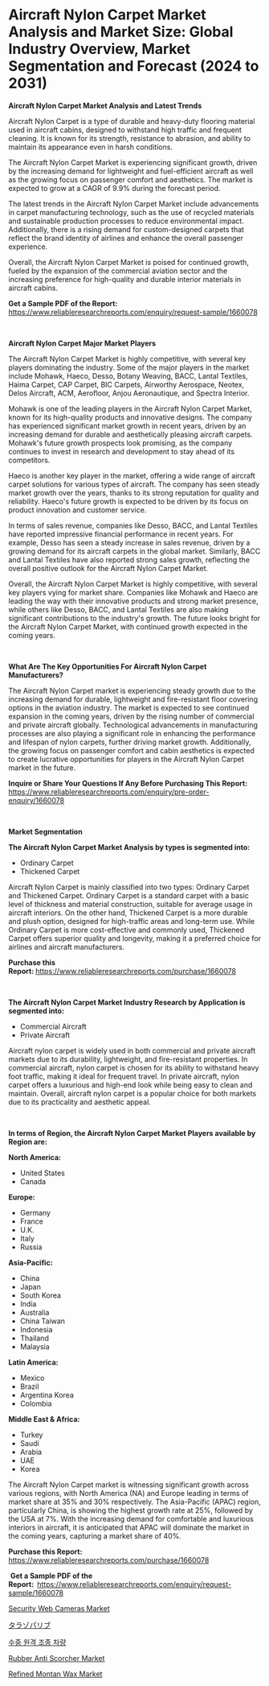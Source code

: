 <p><h1>Aircraft Nylon Carpet Market Analysis and Market Size: Global Industry Overview, Market Segmentation and Forecast (2024 to 2031)</h1></p><p><strong>Aircraft Nylon Carpet Market Analysis and Latest Trends</strong></p>
<p><p>Aircraft Nylon Carpet is a type of durable and heavy-duty flooring material used in aircraft cabins, designed to withstand high traffic and frequent cleaning. It is known for its strength, resistance to abrasion, and ability to maintain its appearance even in harsh conditions.</p><p>The Aircraft Nylon Carpet Market is experiencing significant growth, driven by the increasing demand for lightweight and fuel-efficient aircraft as well as the growing focus on passenger comfort and aesthetics. The market is expected to grow at a CAGR of 9.9% during the forecast period.</p><p>The latest trends in the Aircraft Nylon Carpet Market include advancements in carpet manufacturing technology, such as the use of recycled materials and sustainable production processes to reduce environmental impact. Additionally, there is a rising demand for custom-designed carpets that reflect the brand identity of airlines and enhance the overall passenger experience.</p><p>Overall, the Aircraft Nylon Carpet Market is poised for continued growth, fueled by the expansion of the commercial aviation sector and the increasing preference for high-quality and durable interior materials in aircraft cabins.</p></p>
<p><strong>Get a Sample PDF of the Report:&nbsp;</strong> <a href="https://www.reliableresearchreports.com/enquiry/request-sample/1660078">https://www.reliableresearchreports.com/enquiry/request-sample/1660078</a></p>
<p>&nbsp;</p>
<p><strong>Aircraft Nylon Carpet Major Market Players</strong></p>
<p><p>The Aircraft Nylon Carpet Market is highly competitive, with several key players dominating the industry. Some of the major players in the market include Mohawk, Haeco, Desso, Botany Weaving, BACC, Lantal Textiles, Haima Carpet, CAP Carpet, BIC Carpets, Airworthy Aerospace, Neotex, Delos Aircraft, ACM, Aerofloor, Anjou Aeronautique, and Spectra Interior.</p><p>Mohawk is one of the leading players in the Aircraft Nylon Carpet Market, known for its high-quality products and innovative designs. The company has experienced significant market growth in recent years, driven by an increasing demand for durable and aesthetically pleasing aircraft carpets. Mohawk's future growth prospects look promising, as the company continues to invest in research and development to stay ahead of its competitors.</p><p>Haeco is another key player in the market, offering a wide range of aircraft carpet solutions for various types of aircraft. The company has seen steady market growth over the years, thanks to its strong reputation for quality and reliability. Haeco's future growth is expected to be driven by its focus on product innovation and customer service.</p><p>In terms of sales revenue, companies like Desso, BACC, and Lantal Textiles have reported impressive financial performance in recent years. For example, Desso has seen a steady increase in sales revenue, driven by a growing demand for its aircraft carpets in the global market. Similarly, BACC and Lantal Textiles have also reported strong sales growth, reflecting the overall positive outlook for the Aircraft Nylon Carpet Market.</p><p>Overall, the Aircraft Nylon Carpet Market is highly competitive, with several key players vying for market share. Companies like Mohawk and Haeco are leading the way with their innovative products and strong market presence, while others like Desso, BACC, and Lantal Textiles are also making significant contributions to the industry's growth. The future looks bright for the Aircraft Nylon Carpet Market, with continued growth expected in the coming years.</p></p>
<p>&nbsp;</p>
<p><strong>What Are The Key Opportunities For Aircraft Nylon Carpet Manufacturers?</strong></p>
<p><p>The Aircraft Nylon Carpet market is experiencing steady growth due to the increasing demand for durable, lightweight and fire-resistant floor covering options in the aviation industry. The market is expected to see continued expansion in the coming years, driven by the rising number of commercial and private aircraft globally. Technological advancements in manufacturing processes are also playing a significant role in enhancing the performance and lifespan of nylon carpets, further driving market growth. Additionally, the growing focus on passenger comfort and cabin aesthetics is expected to create lucrative opportunities for players in the Aircraft Nylon Carpet market in the future.</p></p>
<p><strong>Inquire or Share Your Questions If Any Before Purchasing This Report:</strong> <a href="https://www.reliableresearchreports.com/enquiry/pre-order-enquiry/1660078">https://www.reliableresearchreports.com/enquiry/pre-order-enquiry/1660078</a></p>
<p>&nbsp;</p>
<p><strong>Market Segmentation</strong></p>
<p><strong>The Aircraft Nylon Carpet Market Analysis by types is segmented into:</strong></p>
<p><ul><li>Ordinary Carpet</li><li>Thickened Carpet</li></ul></p>
<p><p>Aircraft Nylon Carpet is mainly classified into two types: Ordinary Carpet and Thickened Carpet. Ordinary Carpet is a standard carpet with a basic level of thickness and material construction, suitable for average usage in aircraft interiors. On the other hand, Thickened Carpet is a more durable and plush option, designed for high-traffic areas and long-term use. While Ordinary Carpet is more cost-effective and commonly used, Thickened Carpet offers superior quality and longevity, making it a preferred choice for airlines and aircraft manufacturers.</p></p>
<p><strong>Purchase this Report:&nbsp;</strong><a href="https://www.reliableresearchreports.com/purchase/1660078">https://www.reliableresearchreports.com/purchase/1660078</a></p>
<p>&nbsp;</p>
<p><strong>The Aircraft Nylon Carpet Market Industry Research by Application is segmented into:</strong></p>
<p><ul><li>Commercial Aircraft</li><li>Private Aircraft</li></ul></p>
<p><p>Aircraft nylon carpet is widely used in both commercial and private aircraft markets due to its durability, lightweight, and fire-resistant properties. In commercial aircraft, nylon carpet is chosen for its ability to withstand heavy foot traffic, making it ideal for frequent travel. In private aircraft, nylon carpet offers a luxurious and high-end look while being easy to clean and maintain. Overall, aircraft nylon carpet is a popular choice for both markets due to its practicality and aesthetic appeal.</p></p>
<p>&nbsp;</p>
<p><strong>In terms of Region, the Aircraft Nylon Carpet Market Players available by Region are:</strong></p>
<p>
    <p> <strong> North America: </strong>
        <ul>
            <li>United States</li>
            <li>Canada</li>
        </ul>
        </p> 
    <p> <strong> Europe: </strong>
        <ul>
            <li>Germany</li>
            <li>France</li>
            <li>U.K.</li>
            <li>Italy</li>
            <li>Russia</li>
        </ul>
        </p> 
    <p> <strong> Asia-Pacific: </strong>
        <ul>
            <li>China</li>
            <li>Japan</li>
            <li>South Korea</li>
            <li>India</li>
            <li>Australia</li>
            <li>China Taiwan</li>
            <li>Indonesia</li>
            <li>Thailand</li>
            <li>Malaysia</li>
        </ul>
        </p> 
    <p> <strong> Latin America: </strong>
        <ul>
            <li>Mexico</li>
            <li>Brazil</li>
            <li>Argentina Korea</li>
            <li>Colombia</li>
        </ul>
        </p> 
    <p> <strong> Middle East & Africa: </strong>
        <ul>
            <li>Turkey</li>
            <li>Saudi</li>
            <li>Arabia</li>
            <li>UAE</li>
            <li>Korea</li>
        </ul>
    </p>
    </p>
<p><p>The Aircraft Nylon Carpet market is witnessing significant growth across various regions, with North America (NA) and Europe leading in terms of market share at 35% and 30% respectively. The Asia-Pacific (APAC) region, particularly China, is showing the highest growth rate at 25%, followed by the USA at 7%. With the increasing demand for comfortable and luxurious interiors in aircraft, it is anticipated that APAC will dominate the market in the coming years, capturing a market share of 40%.</p></p>
<p><strong>Purchase this Report: </strong><a href="https://www.reliableresearchreports.com/purchase/1660078">https://www.reliableresearchreports.com/purchase/1660078</a></p>
<p>&nbsp;<strong>Get a Sample PDF of the Report:&nbsp;&nbsp;</strong><a href="https://www.reliableresearchreports.com/enquiry/request-sample/1660078">https://www.reliableresearchreports.com/enquiry/request-sample/1660078</a></p>
<p><strong></strong></p>
<p><p><a href="https://github.com/bmorecock/Market-Research-Report-List-2/blob/main/security-web-cameras-market.md">Security Web Cameras Market</a></p><p><a href="https://medium.com/@ozar19732009/%E3%82%BF%E3%83%A9%E3%82%BE%E3%83%91%E3%83%AA%E3%83%96%E3%81%AE%E5%B8%82%E5%A0%B4%E5%B1%95%E6%9C%9B-%E6%A5%AD%E7%95%8C%E6%A6%82%E6%B3%81%E3%81%A8%E4%BA%88%E6%B8%AC-2024%E5%B9%B4%E3%81%8B%E3%82%892031%E5%B9%B4%E3%81%BE%E3%81%A7-86b6807eceda">タラゾパリブ</a></p><p><a href="https://medium.com/@bentleemidoriestelle7o/%EC%88%98%EC%A4%91-%EC%9B%90%EA%B2%A9-%EC%A1%B0%EC%9E%91-%EC%B0%A8%EB%9F%89-%EC%8B%9C%EC%9E%A5-%EA%B7%9C%EB%AA%A8-%EC%8B%9C%EC%9E%A5-%EC%A0%84%EB%A7%9D-%EB%B0%8F-%EC%8B%9C%EC%9E%A5-%EC%98%88%EC%B8%A1-2024%EB%85%84%EB%B6%80%ED%84%B0-2031%EB%85%84%EA%B9%8C%EC%A7%80-7c7b18d18e19">수중 원격 조종 차량</a></p><p><a href="https://copper-carbon-84f.notion.site/Rubber-Anti-Scorcher-Market-Analysis-and-Market-Size-Global-Industry-Overview-Market-Segmentation--8f26e402d7ee48268d9d5124059251fd">Rubber Anti Scorcher Market</a></p><p><a href="https://github.com/jsmusil/Market-Research-Report-List-2/blob/main/refined-montan-wax-market.md">Refined Montan Wax Market</a></p></p>